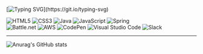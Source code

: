 [![Typing SVG](https://readme-typing-svg.demolab.com?font=Nabla&size=50&pause=1000&color=F7D318&width=700&height=100&lines=Welcome+to+my+world+~)](https://git.io/typing-svg)
<!-- Typing SVG
     : https://readme-typing-svg.demolab.com/demo/?font=Bungee+Tint&size=50&color=F7D318&width=700&height=100&lines=Welcome+to+my+world+! -->

![HTML5](https://img.shields.io/badge/html5-%23E34F26.svg?style=for-the-badge&logo=html5&logoColor=white)
![CSS3](https://img.shields.io/badge/css3-%231572B6.svg?style=for-the-badge&logo=css3&logoColor=white)
![Java](https://img.shields.io/badge/java-%23ED8B00.svg?style=for-the-badge&logo=openjdk&logoColor=white)
![JavaScript](https://img.shields.io/badge/javascript-%23323330.svg?style=for-the-badge&logo=javascript&logoColor=%23F7DF1E)
![Spring](https://img.shields.io/badge/spring-%236DB33F.svg?style=for-the-badge&logo=spring&logoColor=white)
<br/>
![Battle.net](https://img.shields.io/badge/battle.net-%2300AEFF.svg?style=for-the-badge&logo=battle.net&logoColor=white)
![AWS](https://img.shields.io/badge/AWS-%23FF9900.svg?style=for-the-badge&logo=amazon-aws&logoColor=white)
![CodePen](https://img.shields.io/badge/CodePen-white?style=for-the-badge&logo=codepen&logoColor=black)
![Visual Studio Code](https://img.shields.io/badge/Visual%20Studio%20Code-0078d7.svg?style=for-the-badge&logo=visual-studio-code&logoColor=white)
![Slack](https://img.shields.io/badge/Slack-4A154B?style=for-the-badge&logo=slack&logoColor=white)

<!-- Icon : https://github.com/Ileriayo/markdown-badges -->

---

![Anurag's GitHub stats](https://github-readme-stats.vercel.app/api?username=JJIN0323&show_icons=true&theme=transparent&title_color=232323&text_color=ff7646&icon_color=ff9e3f&border_color=ffffff&hide_title=true)

<!-- Github stats : https://github.com/anuraghazra/github-readme-stats -->

<!--
**JJIN0323/JJIN0323** is a ✨ _special_ ✨ repository because its `README.md` (this file) appears on your GitHub profile.

Here are some ideas to get you started:

- 🔭 I’m currently working on ...
- 🌱 I’m currently learning ...
- 👯 I’m looking to collaborate on ...
- 🤔 I’m looking for help with ...
- 💬 Ask me about ...
- 📫 How to reach me: ...
- 😄 Pronouns: ...
- ⚡ Fun fact: ...
-->
